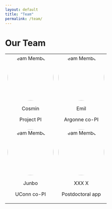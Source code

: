 ```yaml
---
layout: default
title: "Team"
permalink: /team/
---
```


# Our Team

<table style="width: 100%; border-collapse: collapse; border: none;">
  <tr>
    <td style="text-align: center; border: none;">
      <img src="{{ site.baseurl }}/assets/images/member1.jpg" alt="Team Member 1" style="width: 150px; border-radius: 50%;">
      <p>Cosmin</p>
      <p>Project PI</p>
    </td>
    <td style="text-align: center; border: none;">
      <img src="{{ site.baseurl }}/assets/images/member2.jpg" alt="Team Member 2" style="width: 150px; border-radius: 50%;">
      <p>Emil </p>
      <p>Argonne co-PI</p>
    </td>
  </tr>
  <tr>
    <td style="text-align: center; border: none;">
      <img src="{{ site.baseurl }}/assets/images/member3.jpg" alt="Team Member 3" style="width: 150px; border-radius: 50%;">
      <p>Junbo</p>
      <p>UConn co-PI</p>
    </td>
    <td style="text-align: center; border: none;">
      <img src="{{ site.baseurl }}/assets/images/member4.jpg" alt="Team Member 4" style="width: 150px; border-radius: 50%;">
      <p>XXX X</p>
      <p>Postdoctoral app</p>
    </td>
  </tr>
</table>